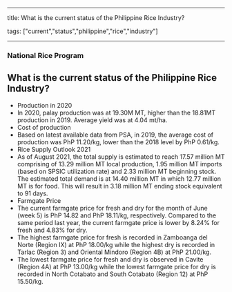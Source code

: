 
---

title: What is the current status of the Philippine Rice Industry?

tags: ["current","status","philippine","rice","industry"]

---

### National Rice Program

## What is the current status of the Philippine Rice Industry?


 - Production in 2020
 - In 2020, palay production was at 19.30M MT, higher than the 18.81MT production in 2019. Average yield was at 4.04 mt/ha.
 - Cost of production
 - Based on latest available data from PSA, in 2019, the average cost of production was PhP 11.20/kg, lower than the 2018 level by PhP 0.61/kg.
 - Rice Supply Outlook 2021
 - As of August 2021, the total supply is estimated to reach 17.57 million MT comprising of 13.29 million MT local production, 1.95 million MT imports (based on SPSIC utilization rate) and 2.33 million MT beginning stock. The estimated total demand is at 14.40 million MT in which 12.77 million MT is for food. This will result in 3.18 million MT ending stock equivalent to 91 days.
 - Farmgate Price
 - The current farmgate price for fresh and dry for the month of June (week 5) is PhP 14.82 and PhP 18.11/kg, respectively. Compared to the same period last year, the current farmgate price is lower by 8.24% for fresh and 4.83% for dry.
 - The highest farmgate price for fresh is recorded in Zamboanga del Norte (Region IX) at PhP 18.00/kg while the highest  dry is recorded in Tarlac (Region 3) and Oriental Mindoro (Region 4B) at PhP 21.00/kg.
 - The lowest farmgate price for fresh and dry is observed in Cavite (Region 4A) at PhP 13.00/kg while the lowest farmgate price for dry is recorded in North Cotabato and South Cotabato (Region 12) at PhP 15.50/kg.
